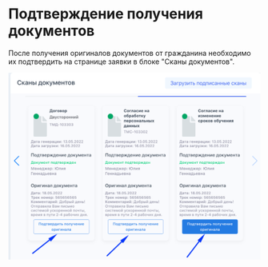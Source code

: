 # Подтверждение получения документов

После получения оригиналов документов  от гражданина необходимо их подтвердить на странице заявки в блоке "Сканы документов".

![](<../.gitbook/assets/image (108).png>)
